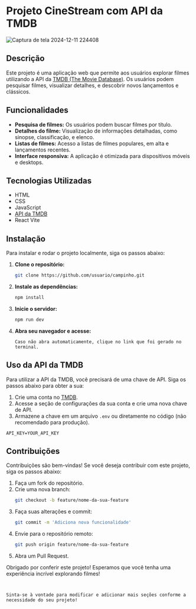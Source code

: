 

# Projeto CineStream com API da TMDB

![Captura de tela 2024-12-11 224408](https://github.com/user-attachments/assets/4486bde0-ae2a-4465-a007-7dc59472866d)


## Descrição

Este projeto é uma aplicação web que permite aos usuários explorar filmes utilizando a API da [TMDB (The Movie Database)](https://www.themoviedb.org/). Os usuários podem pesquisar filmes, visualizar detalhes, e descobrir novos lançamentos e clássicos.

## Funcionalidades

- **Pesquisa de filmes:** Os usuários podem buscar filmes por título.
- **Detalhes do filme:** Visualização de informações detalhadas, como sinopse, classificação, e elenco.
- **Listas de filmes:** Acesso a listas de filmes populares, em alta e lançamentos recentes.
- **Interface responsiva:** A aplicação é otimizada para dispositivos móveis e desktops.

## Tecnologias Utilizadas

- HTML
- CSS
- JavaScript
- [API da TMDB](https://developers.themoviedb.org/3)
- React Vite

## Instalação

Para instalar e rodar o projeto localmente, siga os passos abaixo:

1. **Clone o repositório:**
   ```bash
   git clone https://github.com/usuario/campinho.git
   ```


2. **Instale as dependências:**
   
   ```bash
   npm install
   ```

3. **Inicie o servidor:**
   ```bash
   npm run dev
   ```

4. **Abra seu navegador e acesse:**
   ```
   Caso não abra automaticamente, clique no link que foi gerado no terminal.
   ```

## Uso da API da TMDB

Para utilizar a API da TMDB, você precisará de uma chave de API. Siga os passos abaixo para obter a sua:

1. Crie uma conta no [TMDB](https://www.themoviedb.org/).
2. Acesse a seção de configurações da sua conta e crie uma nova chave de API.
3. Armazene a chave em um arquivo `.env` ou diretamente no código (não recomendado para produção).

```plaintext
API_KEY=YOUR_API_KEY
```

## Contribuições

Contribuições são bem-vindas! Se você deseja contribuir com este projeto, siga os passos abaixo:

1. Faça um fork do repositório.
2. Crie uma nova branch:
   ```bash
   git checkout -b feature/nome-da-sua-feature
   ```
3. Faça suas alterações e commit:
   ```bash
   git commit -m 'Adiciona nova funcionalidade'
   ```
4. Envie para o repositório remoto:
   ```bash
   git push origin feature/nome-da-sua-feature
   ```
5. Abra um Pull Request.


Obrigado por conferir este projeto! Esperamos que você tenha uma experiência incrível explorando filmes!
```


Sinta-se à vontade para modificar e adicionar mais seções conforme a necessidade do seu projeto!
